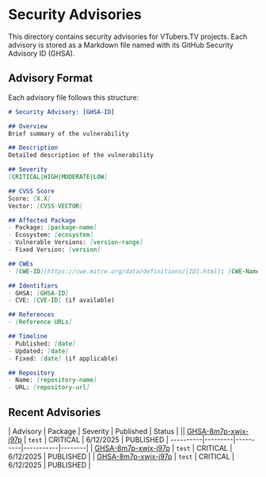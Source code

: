 # Security Advisories

This directory contains security advisories for VTubers.TV projects. Each advisory is stored as a Markdown file named with its GitHub Security Advisory ID (GHSA).

## Advisory Format

Each advisory file follows this structure:

```markdown
# Security Advisory: [GHSA-ID]

## Overview
Brief summary of the vulnerability

## Description
Detailed description of the vulnerability

## Severity
[CRITICAL|HIGH|MODERATE|LOW]

## CVSS Score
Score: [X.X]
Vector: [CVSS-VECTOR]

## Affected Package
- Package: [package-name]
- Ecosystem: [ecosystem]
- Vulnerable Versions: [version-range]
- Fixed Version: [version]

## CWEs
- [CWE-ID](https://cwe.mitre.org/data/definitions/[ID].html): [CWE-Name]

## Identifiers
- GHSA: [GHSA-ID]
- CVE: [CVE-ID] (if available)

## References
- [Reference URLs]

## Timeline
- Published: [date]
- Updated: [date]
- Fixed: [date] (if applicable)

## Repository
- Name: [repository-name]
- URL: [repository-url]
```

## Recent Advisories

| Advisory | Package | Severity | Published | Status |
|| [GHSA-8m7p-xwjx-j97p](./GHSA-8m7p-xwjx-j97p.md) | `test` | CRITICAL | 6/12/2025 | PUBLISHED |
----------|---------|----------|-----------|--------|
| [GHSA-8m7p-xwjx-j97p](./GHSA-8m7p-xwjx-j97p.md) | `test` | CRITICAL | 6/12/2025 | PUBLISHED |
| [GHSA-8m7p-xwjx-j97p](./GHSA-8m7p-xwjx-j97p.md) | `test` | CRITICAL | 6/12/2025 | PUBLISHED |

